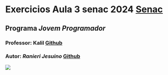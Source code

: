 # Exercicios Aula 3 senac 2024 [Senac](https://www.senac.br/)

## Programa *Jovem Programador* 

### Professor: Kalil [Github](https://github.com/profKalil "Clique e acesse agora!") 

### Autor: *Ranieri Jesuino* [Github](https://github.com/Ranierij "Clique e acesse agora!") 

<img src= "https://pb.senac.br/wp-content/uploads/2018/02/arquivo-teste-da-TI_Webservice.jpg">


